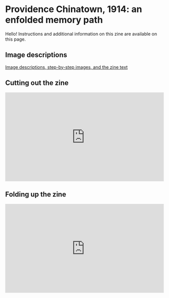 # Providence Chinatown, 1914: an enfolded memory path

Hello! Instructions and additional information on this zine are available on this page.

## Image descriptions

[Image descriptions, step-by-step images, and the zine text](https://jywarren.github.io/enfolded-memory-path/)

## Cutting out the zine

<div class="youtube-video-container">
<iframe width="560" height="315" src="https://www.youtube.com/embed/9zlnhRDGmFk?si=IJKjKdtFtoMQdBGX" title="YouTube video player" frameborder="0" allow="accelerometer; autoplay; clipboard-write; encrypted-media; gyroscope; picture-in-picture; web-share" allowfullscreen></iframe> 
</div>

## Folding up the zine

<div class="youtube-video-container">
<iframe width="560" height="315" src="https://www.youtube.com/embed/NipXnVwpNSo?si=o6ynpgCnhqwQ7j6q" title="YouTube video player" frameborder="0" allow="accelerometer; autoplay; clipboard-write; encrypted-media; gyroscope; picture-in-picture; web-share" allowfullscreen></iframe>
</div>

<style>

.youtube-video-container {
  position: relative;
  overflow: hidden;
  width: 100%;
  margin-bottom: 20px;
}

.youtube-video-container::after {
  display: block;
  content: "";
  padding-top: 56.25%;
}

.youtube-video-container iframe {
  position: absolute;
  top: 0;
  left: 0;
  width: 100%;
  height: 100%;
}

</style>
